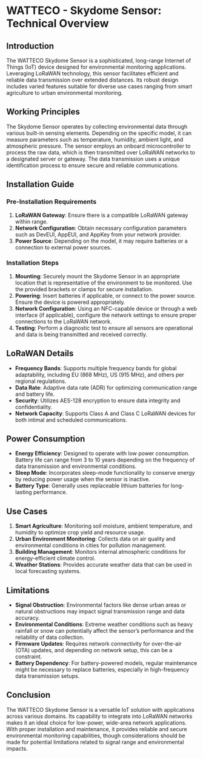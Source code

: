 # WATTECO - Skydome Sensor: Technical Overview

## Introduction
The WATTECO Skydome Sensor is a sophisticated, long-range Internet of Things (IoT) device designed for environmental monitoring applications. Leveraging LoRaWAN technology, this sensor facilitates efficient and reliable data transmission over extended distances. Its robust design includes varied features suitable for diverse use cases ranging from smart agriculture to urban environmental monitoring.

## Working Principles
The Skydome Sensor operates by collecting environmental data through various built-in sensing elements. Depending on the specific model, it can measure parameters such as temperature, humidity, ambient light, and atmospheric pressure. The sensor employs an onboard microcontroller to process the raw data, which is then transmitted over LoRaWAN networks to a designated server or gateway. The data transmission uses a unique identification process to ensure secure and reliable communications.

## Installation Guide

### Pre-Installation Requirements
1. **LoRaWAN Gateway**: Ensure there is a compatible LoRaWAN gateway within range.
2. **Network Configuration**: Obtain necessary configuration parameters such as DevEUI, AppEUI, and AppKey from your network provider.
3. **Power Source**: Depending on the model, it may require batteries or a connection to external power sources.

### Installation Steps
1. **Mounting**: Securely mount the Skydome Sensor in an appropriate location that is representative of the environment to be monitored. Use the provided brackets or clamps for secure installation.
2. **Powering**: Insert batteries if applicable, or connect to the power source. Ensure the device is powered appropriately.
3. **Network Configuration**: Using an NFC-capable device or through a web interface (if applicable), configure the network settings to ensure proper connections to the LoRaWAN network.
4. **Testing**: Perform a diagnostic test to ensure all sensors are operational and data is being transmitted and received correctly.

## LoRaWAN Details
- **Frequency Bands**: Supports multiple frequency bands for global adaptability, including EU (868 MHz), US (915 MHz), and others per regional regulations.
- **Data Rate**: Adaptive data rate (ADR) for optimizing communication range and battery life.
- **Security**: Utilizes AES-128 encryption to ensure data integrity and confidentiality.
- **Network Capacity**: Supports Class A and Class C LoRaWAN devices for both intimal and scheduled communications.

## Power Consumption
- **Energy Efficiency**: Designed to operate with low power consumption. Battery life can range from 3 to 10 years depending on the frequency of data transmission and environmental conditions.
- **Sleep Mode**: Incorporates sleep-mode functionality to conserve energy by reducing power usage when the sensor is inactive.
- **Battery Type**: Generally uses replaceable lithium batteries for long-lasting performance.

## Use Cases
1. **Smart Agriculture**: Monitoring soil moisture, ambient temperature, and humidity to optimize crop yield and resource usage.
2. **Urban Environment Monitoring**: Collects data on air quality and environmental conditions in cities for pollution management.
3. **Building Management**: Monitors internal atmospheric conditions for energy-efficient climate control.
4. **Weather Stations**: Provides accurate weather data that can be used in local forecasting systems.

## Limitations
- **Signal Obstruction**: Environmental factors like dense urban areas or natural obstructions may impact signal transmission range and data accuracy.
- **Environmental Conditions**: Extreme weather conditions such as heavy rainfall or snow can potentially affect the sensor’s performance and the reliability of data collection.
- **Firmware Updates**: Requires network connectivity for over-the-air (OTA) updates, and depending on network setup, this can be a constraint.
- **Battery Dependency**: For battery-powered models, regular maintenance might be necessary to replace batteries, especially in high-frequency data transmission setups.

## Conclusion
The WATTECO Skydome Sensor is a versatile IoT solution with applications across various domains. Its capability to integrate into LoRaWAN networks makes it an ideal choice for low-power, wide-area network applications. With proper installation and maintenance, it provides reliable and secure environmental monitoring capabilities, though considerations should be made for potential limitations related to signal range and environmental impacts.